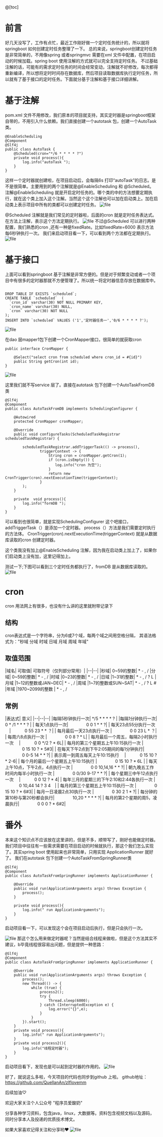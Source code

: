 ﻿@[toc]
# 前言
好几天没写了，工作有点忙，最近工作刚好做一个定时任务统计的，所以就将springboot 如何创建定时任务整理了一下。
总的来说，springboot创建定时任务是非常简单的，不用像spring 或者springmvc 需要在xml 文件中配置，在项目启动的时候加载。spring boot 使用注解的方式就可以完全支持定时任务。
不过基础注解的话，可能有的需求定时任务的时间会经常变动，注解就不好修改，每次都得重新编译，所以想将定时时间存在数据库，然后项目读取数据库执行定时任务，所以就有了基于接口的定时任务。下面就分基于注解和基于接口详细讲解。

# 基于注解
pom.xml 文件不用修改，我们原本的项目就支持，其实定时器是springboot框架自带的，不用引入什么依赖。我们直接创建一个autotask 包，创建一个AutoTask类。
```
@EnableScheduling
@Component
@Slf4j
public class AutoTask {
    @Scheduled(cron="*/6 * * * * ?")
    private void process(){
        log.info("autoTask ");
    }
}
```

这样一个定时器就创建啦，在项目启动后，会每隔6s 打印“autoTask”的日志。是不是很简单。主要用到的两个注解就是@EnableScheduling 和 @Scheduled。
注解@EnableScheduling 就是开启定时任务的。哪个类的中的方法想要定期执行，就在这个类上加入这个注解。当然这个这个注解也可以加在启动类上。加在启动类上表示项目中所有的类都可以创建定时任务。
![file](https://img-blog.csdnimg.cn/20190926161157924.jpeg)

@Scheduled 注解就是我们常见的定时器啦，后面的cron 就是定时任务表达式。在方法上注解，表示这个方法定期执行。
![file](https://img-blog.csdnimg.cn/20190926161158434.jpeg?x-oss-process=image/watermark,type_ZmFuZ3poZW5naGVpdGk,shadow_10,text_aHR0cHM6Ly9ibG9nLmNzZG4ubmV0L3FxXzI3NzkwMDEx,size_16,color_FFFFFF,t_70)
不过@Scheduled 可以进行两种配置，我们熟悉的cron ,还有一种是fixedRate。比如fixedRate=6000 表示方法每6秒钟执行一次。
我们来启动项目看一下，可以看到两个方法都在定期执行。
![file](https://img-blog.csdnimg.cn/20190926161158769.jpeg)


# 基于接口
上面可以看到springboot 基于注解是非常方便的。但是对于频繁变动或者一个项目中有很多的定时器那就不方便管理了。所以统一将定时器信息存放在数据库中。
```

DROP TABLE IF EXISTS `scheduled`;
CREATE TABLE `scheduled`  (
  `cron_id` varchar(30) NOT NULL PRIMARY KEY,
  `cron_name` varchar(30) NULL,
  `cron` varchar(30) NOT NULL
);
INSERT INTO `scheduled` VALUES ('1','定时器任务一','0/6 * * * * ?');
```
![file](https://img-blog.csdnimg.cn/20190926161159239.jpeg)

在dao 层mapper1包下创建一个CronMapper接口，很简单的就获取cron
```
public interface CronMapper {

    @Select("select cron from scheduled where cron_id = #{id}")
    public String getCron(int id);
}
```
![file](https://img-blog.csdnimg.cn/20190926161159580.jpeg)


这里我们就不写service 层了。直接在autotask 包下创建一个AutoTaskFromDB类
```
@Slf4j
@Component
public class AutoTaskFromDB implements SchedulingConfigurer {

    @Autowired
    protected CronMapper cronMapper;

    @Override
    public void configureTasks(ScheduledTaskRegistrar scheduledTaskRegistrar) {

        scheduledTaskRegistrar.addTriggerTask(() -> process(),
                triggerContext -> {
                    String cron = cronMapper.getCron(1);
                    if (cron.isEmpty()) {
                       log.info("cron 为空");
                    }
                    return new CronTrigger(cron).nextExecutionTime(triggerContext);
                }
        );
    }

    private  void process(){
        log.info("formDB ");
    }
}
```

可以看到也很简单，就是实现SchedulingConfigurer 这个吧接口，addTriggerTask（）是添加一个定时器。
process（）方法是我们需要定时执行的方法体。
CronTrigger(cron).nextExecutionTime(triggerContext) 就是从数据库读取的cron 创建定时器。

这个类我没有加上@EnableScheduling 注解，因为我在启动类上加上了，如果你们启动类上没有加，这里记得加上。

测试一下;下图可以看到三个定时任务都执行了，fromDB 是从数据库读取的。
![file](https://img-blog.csdnimg.cn/20190926161159969.jpeg?x-oss-process=image/watermark,type_ZmFuZ3poZW5naGVpdGk,shadow_10,text_aHR0cHM6Ly9ibG9nLmNzZG4ubmV0L3FxXzI3NzkwMDEx,size_16,color_FFFFFF,t_70)



# cron 
cron 用法网上有很多，也没有什么讲的这里就附带记录下
## 结构
cron表达式是一个字符串，分为6或7个域，每两个域之间用空格分隔，
其语法格式为："秒域 分域 时域 日域 月域 周域 年域"
## 取值范围

|域名|	可取值|	可取符号（仅列部分常用）|
|--|--|
|秒域|	0~59的整数|	  *    -    ,    /
|分域|	0~59的整数|	  *    -    ,    /
|时域	|0~23的整数|	  *    -    ,    /
|日域	|1~31的整数|	  *    -    ,    /    ?    L
|月域	|1~12的整数或JAN~DEC|	  *    -    ,    /
|周域	|1~7的整数或SUN~SAT|  *    -    ,    /    ?    L    # 
|年域	|1970~2099的整数	|  *    -    ,    /


## 常例
|表达式|		意义|
|--|--|--|
|每隔5秒钟执行一次|       \*/5  \*  \* \*  \*  ?    |
|每隔1分钟执行一次| 	           0  \* /1  \* \* \*  ?  |
| 每天1点执行一次| 	　　　　0  0  1  \*  \*  ?| 
 | 每天23点55分执行一次	　| 　　　0  55  23 \*  \* ？| 
 | 每月最后一天23点执行一次	| 　　　　0  0  23  L  \*  ？| 
 | 每周六8点执行一次	| 　　　　0  0  8  ?  \*  L| 
 | 每月最后一个周五，每隔2小时执行一次	　| 　　　0  0  \*/2  ?  \*  6L| 
 | 每月的第三个星期五上午10:15执行一次	| 　　　　0  15  10  ? \*  5#3| 
|  在每天下午2点到下午2:05期间的每1分钟执行| 	　　　　0  0-5  14  \*  \*  ?| 
|  表示周一到周五每天上午10:15执行	　| 　　　0  15  10  ? \*  2-6| 
 | 每个月的最后一个星期五上午10:15执行	| 　　　　0  15  10  ?  \*  6L | 
 | 每天上午10点，下午2点，4点执行一次	| 　　　　0  0  10,14,16  \* \* ?| 
 | 朝九晚五工作时间内每半小时执行一次	| 　　　　0  0/30  9-17  *  * ?| 
 | 每个星期三中午12点执行一次	　| 　　　0  0  12  ?  *  4| 
 | 每年三月的星期三的下午2:10和2:44各执行一次	| 　　　   0  10,44  14  ?  3  4　| 
|  每月的第三个星期五上午10:15执行一次	| 　　　　0  15  10  ?  *  6#3| 
 | 每月一日凌晨2点30执行一次	| 　　　　0  30  2  1  *  ?| 
 | 每分钟的第10秒与第20秒都会执行| 	　　　　10,20  \*  \*  \*  \* ?| 
|  每月的第2个星期的周5，凌晨执行| 	　　　　0  0  0  ?  *  6#2| 


# 番外
本来这个知识点不应该放在这里讲的，但是不多，顺带写了，刚好也能做定时器。我们项目中往往有一些需求需要在项目启动的时候就执行，那这个我们怎么实现了。其实spring boot 使用起来也非常简单，只用实现 ApplicationRunner  就好了。
我们在autotask 包下创建一个AutoTaskFromSpringRunner类

```
@Slf4j
@Component
public class AutoTaskFromSpringRunner implements ApplicationRunner {

    @Override
    public void run(ApplicationArguments args) throws Exception {
        process();
    }

    private void process(){
        log.info(" run ApplicationArguments");
    }
}

```
启动项目看一下，可以发现这个会在项目启动后执行，但是只会执行一次。

![file](https://img-blog.csdnimg.cn/20190926161200531.jpeg?x-oss-process=image/watermark,type_ZmFuZ3poZW5naGVpdGk,shadow_10,text_aHR0cHM6Ly9ibG9nLmNzZG4ubmV0L3FxXzI3NzkwMDEx,size_16,color_FFFFFF,t_70)
那这个怎么用来做定时器呢？当然是结合线程来做啦，但是这个方法其实不建议，b毕竟线程很容易出问题，但是提供一种思路：

```
@Slf4j
@Component
public class AutoTaskFromSpringRunner implements ApplicationRunner {

    @Override
    public void run(ApplicationArguments args) throws Exception {
        process();
        new Thread(() -> {
            while (true) {
                process2();
                try {
                    Thread.sleep(6000);
                } catch (InterruptedException e) {
                    log.error("{}",e);
                }
            }
        }).start();
    }
    private void process(){
        log.info(" run ApplicationArguments");
    }
    private void process2(){
        log.info("线程定时器");
    }
}

```
启动项目看下，发现也是可以起到定时器的作用的。
![file](https://img-blog.csdnimg.cn/20190926161201238.jpeg?x-oss-process=image/watermark,type_ZmFuZ3poZW5naGVpdGk,shadow_10,text_aHR0cHM6Ly9ibG9nLmNzZG4ubmV0L3FxXzI3NzkwMDEx,size_16,color_FFFFFF,t_70)

好了，就说这么多啦，今天项目的代码也同步到github 上啦。
github地址：https://github.com/QuellanAn/zlflovemm

后续加油♡

欢迎大家关注个人公众号 "程序员爱酸奶"

分享各种学习资料，包含java，linux，大数据等。资料包含视频文档以及源码，同时分享本人及投递的优质技术博文。

如果大家喜欢记得关注和分享哟❤
![file](https://img-blog.csdnimg.cn/2019092616120288.jpeg?x-oss-process=image/watermark,type_ZmFuZ3poZW5naGVpdGk,shadow_10,text_aHR0cHM6Ly9ibG9nLmNzZG4ubmV0L3FxXzI3NzkwMDEx,size_16,color_FFFFFF,t_70)









